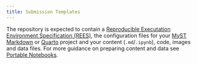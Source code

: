 ```yaml
---
title: Submission Templates
---
```


The repository is expected to contain a [Reproducible Executation Environment Specification (REES)](https://repo2docker.readthedocs.io/en/latest/specification.html), the configuration files for your [MyST Markdown](https://mystmd.org/) or [Quarto](https://quarto.org) project and your content (`.md`/`.ipynb`), code, images and data files. For more guidance on preparing content and data see [Portable Notebooks](portability).
